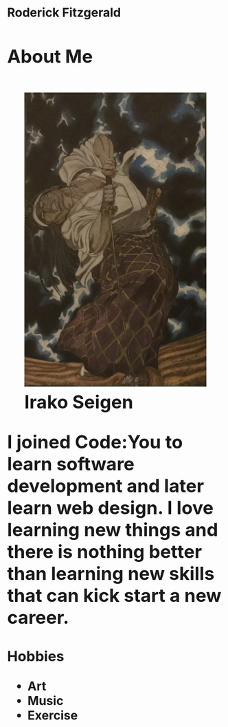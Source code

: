<!DOCTYPE html>
<html lang="en">
<head>
    <meta charset="utf-8">
    <meta name="viewport" content="width=device-width, initial-scale=1.0"/>
    <title>Repo-Clone_Exercise</title>
    <link rel="stylesheet" href="C:\Users\Liber\Documents\Projects\repo-clone-exercise\styles.css"/>
</head>
<body>
<main>
    <h1>Roderick Fitzgerald<h1>
<section>
    <h2>About Me<h2>
<figure>
    <img src="Image/IMG_E1521.JPG" alt="My version of Takayumi Yamaguchi's Irako Seigen" figcaption>Irako Seigen</figcaption>
</figure>
    <p>I joined Code:You to learn software development and later learn web design. I love learning new things and there is nothing better than learning new skills that can kick start a new career.</p>
</section>
<section>
    <h3>Hobbies</h3>
<ul>
    <li>Art</li>
    <li>Music</li>
    <li>Exercise</li>
</ul>
</section>
</main>
</body>
</html>